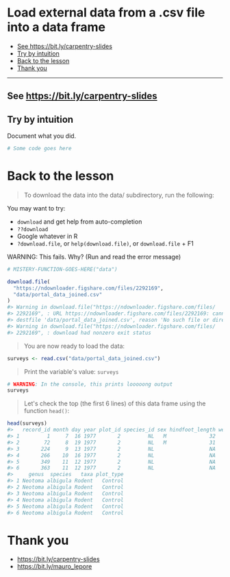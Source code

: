 Load external data from a .csv file into a data frame
================

-   [See <https://bit.ly/carpentry-slides>](#see-httpsbit.lycarpentry-slides)
-   [Try by intuition](#try-by-intuition)
-   [Back to the lesson](#back-to-the-lesson)
-   [Thank you](#thank-you)

------------------------------------------------------------------------

See <https://bit.ly/carpentry-slides>
-------------------------------------

Try by intuition
----------------

Document what you did.

``` r
# Some code goes here
```

Back to the lesson
==================

> To download the data into the data/ subdirectory, run the following:

You may want to try:

-   `download` and get help from auto-completion
-   `??download`
-   Google whatever in R
-   `?download.file`, or `help(download.file)`, or `download.file` + F1

WARNING: This fails. Why? (Run and read the error message)

``` r
# MISTERY-FUNCTION-GOES-HERE("data")

download.file(
  "https://ndownloader.figshare.com/files/2292169",
  "data/portal_data_joined.csv"
)
#> Warning in download.file("https://ndownloader.figshare.com/files/
#> 2292169", : URL https://ndownloader.figshare.com/files/2292169: cannot open
#> destfile 'data/portal_data_joined.csv', reason 'No such file or directory'
#> Warning in download.file("https://ndownloader.figshare.com/files/
#> 2292169", : download had nonzero exit status
```

> You are now ready to load the data:

``` r
surveys <- read.csv("data/portal_data_joined.csv")
```

> Print the variable's value: `surveys`

``` r
# WARNING: In the console, this prints looooong output
surveys
```

> Let's check the top (the first 6 lines) of this data frame using the function `head()`:

``` r
head(surveys)
#>   record_id month day year plot_id species_id sex hindfoot_length weight
#> 1         1     7  16 1977       2         NL   M              32     NA
#> 2        72     8  19 1977       2         NL   M              31     NA
#> 3       224     9  13 1977       2         NL                  NA     NA
#> 4       266    10  16 1977       2         NL                  NA     NA
#> 5       349    11  12 1977       2         NL                  NA     NA
#> 6       363    11  12 1977       2         NL                  NA     NA
#>     genus  species   taxa plot_type
#> 1 Neotoma albigula Rodent   Control
#> 2 Neotoma albigula Rodent   Control
#> 3 Neotoma albigula Rodent   Control
#> 4 Neotoma albigula Rodent   Control
#> 5 Neotoma albigula Rodent   Control
#> 6 Neotoma albigula Rodent   Control
```

Thank you
=========

-   <https://bit.ly/carpentry-slides>
-   <https://bit.ly/mauro_lepore>

